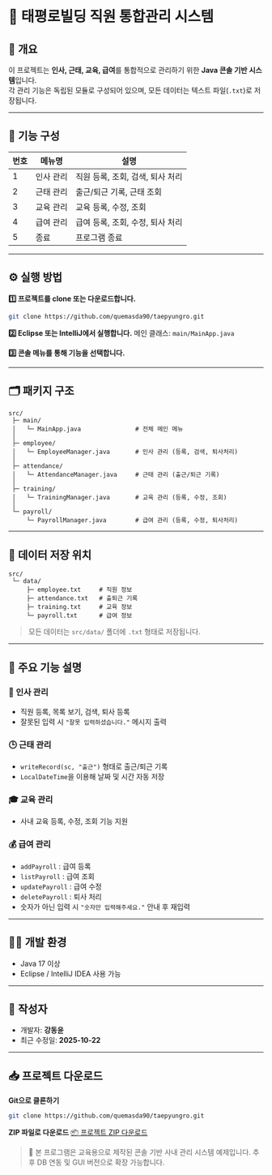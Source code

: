 # 🏢 태평로빌딩 직원 통합관리 시스템

## 📌 개요  
이 프로젝트는 **인사, 근태, 교육, 급여**를 통합적으로 관리하기 위한 **Java 콘솔 기반 시스템**입니다.  
각 관리 기능은 독립된 모듈로 구성되어 있으며, 모든 데이터는 텍스트 파일(`.txt`)로 저장됩니다.  

---

## 📂 기능 구성  

| 번호 | 메뉴명 | 설명 |
|------|--------|------|
| 1 | 인사 관리 | 직원 등록, 조회, 검색, 퇴사 처리 |
| 2 | 근태 관리 | 출근/퇴근 기록, 근태 조회 |
| 3 | 교육 관리 | 교육 등록, 수정, 조회 |
| 4 | 급여 관리 | 급여 등록, 조회, 수정, 퇴사 처리 |
| 5 | 종료 | 프로그램 종료 |

---

## ⚙️ 실행 방법  

**1️⃣ 프로젝트를 clone 또는 다운로드합니다.**  

```bash
git clone https://github.com/quemasda90/taepyungro.git
````

**2️⃣ Eclipse 또는 IntelliJ에서 실행합니다.**
메인 클래스: `main/MainApp.java`

**3️⃣ 콘솔 메뉴를 통해 기능을 선택합니다.**

---

## 🗂️ 패키지 구조

```
src/
 ├─ main/
 │   └─ MainApp.java               # 전체 메인 메뉴
 │
 ├─ employee/
 │   └─ EmployeeManager.java       # 인사 관리 (등록, 검색, 퇴사처리)
 │
 ├─ attendance/
 │   └─ AttendanceManager.java     # 근태 관리 (출근/퇴근 기록)
 │
 ├─ training/
 │   └─ TrainingManager.java       # 교육 관리 (등록, 수정, 조회)
 │
 └─ payroll/
     └─ PayrollManager.java        # 급여 관리 (등록, 수정, 퇴사처리)
```

---

## 💾 데이터 저장 위치

```
src/
 └─ data/
     ├─ employee.txt     # 직원 정보
     ├─ attendance.txt   # 출퇴근 기록
     ├─ training.txt     # 교육 정보
     └─ payroll.txt      # 급여 정보
```

> 모든 데이터는 `src/data/` 폴더에 `.txt` 형태로 저장됩니다.

---

## 🧱 주요 기능 설명

### 🧍 인사 관리

* 직원 등록, 목록 보기, 검색, 퇴사 등록
* 잘못된 입력 시 `"잘못 입력하셨습니다."` 메시지 출력

### 🕒 근태 관리

* `writeRecord(sc, "출근")` 형태로 출근/퇴근 기록
* `LocalDateTime`을 이용해 날짜 및 시간 자동 저장

### 🎓 교육 관리

* 사내 교육 등록, 수정, 조회 기능 지원

### 💰 급여 관리

* `addPayroll` : 급여 등록
* `listPayroll` : 급여 조회
* `updatePayroll` : 급여 수정
* `deletePayroll` : 퇴사 처리
* 숫자가 아닌 입력 시 `"숫자만 입력해주세요."` 안내 후 재입력

---

## 🧑‍💻 개발 환경

* Java 17 이상
* Eclipse / IntelliJ IDEA 사용 가능

---

## 📝 작성자

* 개발자: **강동윤**
* 최근 수정일: **2025-10-22**

---

## 📥 프로젝트 다운로드

**Git으로 클론하기**

```bash
git clone https://github.com/quemasda90/taepyungro.git
```

**ZIP 파일로 다운로드**
[📦 프로젝트 ZIP 다운로드](https://github.com/quemasda90/taepyungro/archive/refs/heads/main.zip)



> 📌 본 프로그램은 교육용으로 제작된 콘솔 기반 사내 관리 시스템 예제입니다.
> 추후 DB 연동 및 GUI 버전으로 확장 가능합니다.



